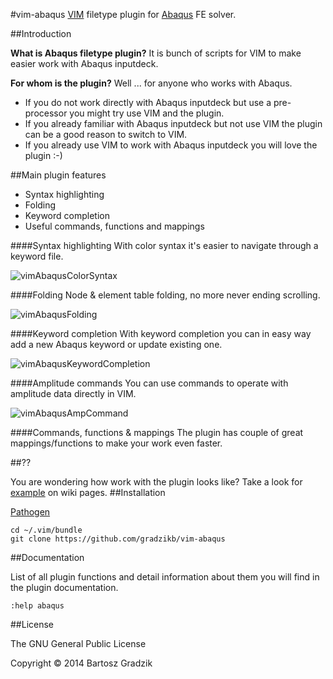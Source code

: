 #vim-abaqus
[VIM](http://www.vim.org/) filetype plugin for [Abaqus](http://www.3ds.com/products-services/simulia/) FE solver.

##Introduction

**What is Abaqus filetype plugin?** It is bunch of scripts for VIM to make easier work with Abaqus inputdeck.


**For whom is the plugin?** Well ... for anyone who works with Abaqus.
- If you do not work directly with Abaqus inputdeck but use a pre-processor you might try use VIM and the plugin.
- If you already familiar with Abaqus inputdeck but not use VIM the plugin can be a good reason to switch to VIM.
- If you already use VIM to work with Abaqus inputdeck you will love the plugin :-)

##Main plugin features
- Syntax highlighting
- Folding
- Keyword completion
- Useful commands, functions and mappings

####Syntax highlighting
With color syntax it's easier to navigate through a keyword file.

![vimAbaqusColorSyntax](https://raw.github.com/wiki/gradzikb/vim-abaqus/gifs/vimAbaqusColorSyntax.gif)

####Folding
Node & element table folding, no more never ending scrolling.

![vimAbaqusFolding](https://raw.github.com/wiki/gradzikb/vim-abaqus/gifs/vimAbaqusFolding.gif)

####Keyword completion
With keyword completion you can in easy way add a new Abaqus keyword or update existing one.

![vimAbaqusKeywordCompletion](https://raw.github.com/wiki/gradzikb/vim-abaqus/gifs/vimAbaqusKeywordCompletion.gif)

####Amplitude commands
You can use commands to operate with amplitude data directly in VIM.

![vimAbaqusAmpCommand](https://raw.github.com/wiki/gradzikb/vim-abaqus/gifs/vimAbaqusAmpCommand.gif)

####Commands, functions & mappings
The plugin has couple of great mappings/functions to make your work even faster.

##??

You are wondering how work with the plugin looks like? Take a look for [example]() on wiki pages.
##Installation

[Pathogen](https://github.com/tpope/vim-pathogen)

```
cd ~/.vim/bundle
git clone https://github.com/gradzikb/vim-abaqus
```

##Documentation

List of all plugin functions and detail information about them you will find in the plugin documentation.

`:help abaqus`

##License

The GNU General Public License

Copyright &copy; 2014 Bartosz Gradzik

